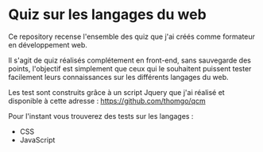 # Quiz sur les langages du web

Ce repository recense l'ensemble des quiz que j'ai créés comme formateur en développement web.

Il s'agit de quiz réalisés complétement en front-end, sans sauvegarde des points, l'objectif est simplement que ceux qui le souhaitent puissent tester facilement leurs connaissances sur les différents langages du web.

Les test sont construits grâce à un script Jquery que j'ai réalisé et disponible à cette adresse : https://github.com/thomgo/qcm

Pour l'instant vous trouverez des tests sur les langages :
- CSS
- JavaScript
